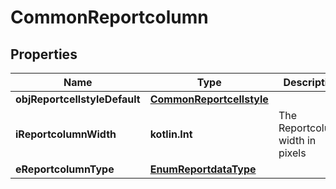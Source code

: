 
# CommonReportcolumn

## Properties
| Name | Type | Description | Notes |
| ------------ | ------------- | ------------- | ------------- |
| **objReportcellstyleDefault** | [**CommonReportcellstyle**](CommonReportcellstyle.md) |  |  |
| **iReportcolumnWidth** | **kotlin.Int** | The Reportcolumn width in pixels |  |
| **eReportcolumnType** | [**EnumReportdataType**](EnumReportdataType.md) |  |  |



